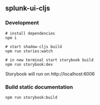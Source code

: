 ## splunk-ui-cljs

### Development

```shell
# install dependencies
npm i 

# start shadow-cljs build
npm run stories:watch

# in new terminal start storybook build
npm run storybook:dev
```

Storybook will run on http://localhost:6006


### Build static documentation

```shell
npm run storybook:build
```

